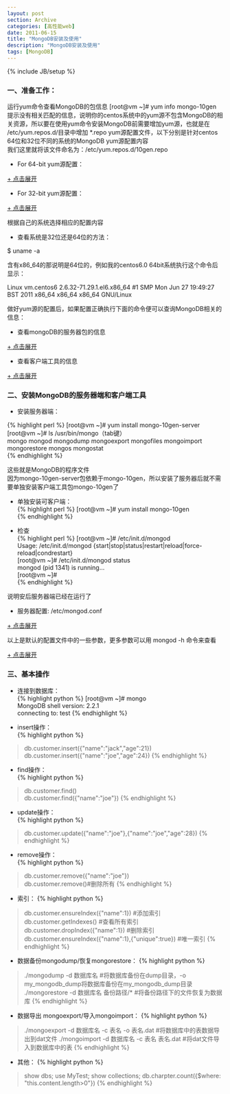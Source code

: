 ```yaml
---
layout: post
section: Archive
categories: [高性能web]
date: 2011-06-15
title: "MongoDB安装及使用"
description: "MongoDB安装及使用"
tags: [MongoDB]
---
```

{% include JB/setup %}

<h3 id="blockquote">一、准备工作：</h3>

运行yum命令查看MongoDB的包信息 [root@vm ~]# yum info mongo-10gen  
提示没有相关匹配的信息，说明你的centos系统中的yum源不包含MongoDB的相关资源，所以要在使用yum命令安装MongoDB前需要增加yum源，也就是在 /etc/yum.repos.d/目录中增加 *.repo yum源配置文件，以下分别是针对centos 64位和32位不同的系统的MongoDB yum源配置内容  
我们这里就将该文件命名为：/etc/yum.repos.d/10gen.repo  

*   For 64-bit yum源配置：

<a href="#" onclick="javascript:toggle(this);">+ 点击展开</a>
<div style="display:none;">
{% highlight perl %}
vi /etc/yum.repos.d/10gen.repo  

[10gen]  
name=10gen Repository  
baseurl=http://downloads-distro.mongodb.org/repo/redhat/os/x86_64  
gpgcheck=0  
{% endhighlight %}
</div>

*   For 32-bit yum源配置：

<a href="#" onclick="javascript:toggle(this);">+ 点击展开</a>
<div style="display:none;">
{% highlight perl %}
vi /etc/yum.repos.d/10gen.repo  

[10gen]  
name=10gen Repository  
baseurl=http://downloads-distro.mongodb.org/repo/redhat/os/i686  
gpgcheck=0  
{% endhighlight %}
</div>

根据自己的系统选择相应的配置内容  
  
*   查看系统是32位还是64位的方法：  
  
$ uname -a  
  
含有x86_64的那说明是64位的，例如我的centos6.0 64bit系统执行这个命令后显示：  
  
Linux vm.centos6 2.6.32-71.29.1.el6.x86_64 #1 SMP Mon Jun 27 19:49:27 BST 2011 x86_64 x86_64 x86_64 GNU/Linux  
   
  
做好yum源的配置后，如果配置正确执行下面的命令便可以查询MongoDB相关的信息：  
  
*   查看mongoDB的服务器包的信息  

<a href="#" onclick="javascript:toggle(this);">+ 点击展开</a>
<div style="display:none;">
{% highlight perl %}
[root@vm ~]# yum info mongo-10gen-server  
****(省略多行不重要的信息)*********  
Available Packages  
Name       : mongo-10gen-server  
Arch       : x86_64  
Version    : 1.8.2  
Release    : mongodb_1  
Size       : 4.7 M  
Repo       : 10gen  
Summary    : mongo server, sharding server, and support scripts   
URL        : http://www.mongodb.org  
License    : AGPL 3.0  
Description: Mongo (from "huMONGOus") is a schema-free document-oriented  
           : database.  
           :  
           : This package provides the mongo server software, mongo sharding  
           : server softwware, default configuration files, and init.d scripts.  
  
[root@vm ~]#  
{% endhighlight %}
</div>

*   查看客户端工具的信息  

<a href="#" onclick="javascript:toggle(this);">+ 点击展开</a>
<div style="display:none;">
{% highlight perl %}
[root@vm ~]# yum info mongo-10gen  
Loaded plugins: fastestmirror  
**（省略多行不重要的信息）**  
Installed Packages  
Name       : mongo-10gen  
Arch       : x86_64  
Version    : 1.8.2  
Release    : mongodb_1  
Size       : 55 M  
Repo       : 10gen  
Summary    : mongo client shell and tools   
URL        : http://www.mongodb.org  
License    : AGPL 3.0  
Description: Mongo (from "huMONGOus") is a schema-free document-oriented  
           : database. It features dynamic profileable queries, full indexing,  
           : replication and fail-over support, efficient storage of large  
           : binary data objects, and auto-sharding.  
           :  
           : This package provides the mongo shell, import/export tools, and  
           : other client utilities.  
  
[root@vm ~]#  
{% endhighlight %}
</div>

<h3 id="blockquote">二、安装MongoDB的服务器端和客户端工具</h3>
  
*   安装服务器端：  

{% highlight perl %}
[root@vm ~]# yum install mongo-10gen-server  
[root@vm ~]# ls /usr/bin/mongo（tab键）  
mongo         mongod        mongodump     mongoexport   mongofiles    mongoimport   mongorestore  mongos        mongostat  
{% endhighlight %}

这些就是MongoDB的程序文件  
因为mongo-10gen-server包依赖于mongo-10gen，所以安装了服务器后就不需要单独安装客户端工具包mongo-10gen了  
  
*   单独安装可客户端：  
{% highlight perl %}
[root@vm ~]# yum install mongo-10gen   
{% endhighlight %}

*   检查  
{% highlight perl %}
[root@vm ~]# /etc/init.d/mongod  
Usage: /etc/init.d/mongod {start|stop|status|restart|reload|force-reload|condrestart}  
[root@vm ~]# /etc/init.d/mongod status  
mongod (pid 1341) is running...  
[root@vm ~]#  
{% endhighlight %}

说明安后服务器端已经在运行了  
  
   
  
*   服务器配置: /etc/mongod.conf  

<a href="#" onclick="javascript:toggle(this);">+ 点击展开</a>
<div style="display:none;">
{% highlight perl %}
[root@vm ~]# cat /etc/mongod.conf  
# mongo.conf  
  
#where to log  
logpath=/var/log/mongo/mongod.log  
  
logappend=true #以追加方式写入日志  
  
# fork and run in background  
fork = true  
  
#port = 27017 #端口  
  
dbpath=/var/lib/mongo #数据库文件保存位置  
  
# Enables periodic logging of CPU utilization and I/O wait  
#启用定期记录CPU利用率和 I/O 等待  
#cpu = true  
  
# Turn on/off security.  Off is currently the default  
# 是否以安全认证方式运行，默认是不认证的非安全方式  
#noauth = true  
#auth = true  
  
# Verbose logging output.  
# 详细记录输出  
#verbose = true  
  
# Inspect all client data for validity on receipt (useful for  
# developing drivers)用于开发驱动程序时的检查客户端接收数据的有效性  
#objcheck = true  
  
# Enable db quota management 启用数据库配额管理，默认每个db可以有8个文件，可以用quotaFiles参数设置  
#quota = true  
# 设置oplog记录等级  
# Set oplogging level where n is  
#   0=off (default)  
#   1=W  
#   2=R  
#   3=both  
#   7=W+some reads  
#oplog = 0  
  
# Diagnostic/debugging option 动态调试项  
#nocursors = true  
  
# Ignore query hints 忽略查询提示  
#nohints = true  
# 禁用http界面，默认为localhost：28017  
# Disable the HTTP interface (Defaults to localhost:27018).这个端口号写的是错的  
#nohttpinterface = true  
  
# 关闭服务器端脚本，这将极大的限制功能  
# Turns off server-side scripting.  This will result in greatly limited  
# functionality  
#noscripting = true  
# 关闭扫描表，任何查询将会是扫描失败  
# Turns off table scans.  Any query that would do a table scan fails.  
#notablescan = true  
# 关闭数据文件预分配  
# Disable data file preallocation.  
#noprealloc = true  
# 为新数据库指定.ns文件的大小，单位:MB  
# Specify .ns file size for new databases.  
# nssize = <size>  
  
# Accout token for Mongo monitoring server.  
#mms-token = <token>  
# mongo监控服务器的名称  
# Server name for Mongo monitoring server.  
#mms-name = <server-name>  
# mongo监控服务器的ping 间隔  
# Ping interval for Mongo monitoring server.  
#mms-interval = <seconds>  
  
# Replication Options 复制选项  
  
# in replicated mongo databases, specify here whether this is a slave or master 在复制中，指定当前是从属关系  
#slave = true  
#source = master.example.com  
# Slave only: specify a single database to replicate  
#only = master.example.com  
# or  
#master = true  
#source = slave.example.com  
[root@vm ~]#  
{% endhighlight %}
</div>

以上是默认的配置文件中的一些参数，更多参数可以用 mongod -h 命令来查看  

<a href="#" onclick="javascript:toggle(this);">+ 点击展开</a>
<div style="display:none;">
{% highlight perl %}
[root@vm ~]# mongod -h  
Allowed options:  
  
General options:  
  -h [ --help ]          show this usage information  
  --version              show version information  
  -f [ --config ] arg    configuration file specifying additional options 指定启动配置文件路径  
  -v [ --verbose ]       be more verbose (include multiple times for more  
                         verbosity e.g. -vvvvv)  
  --quiet                quieter output  
  --port arg             specify port number 端口  
  --bind_ip arg          comma separated list of ip addresses to listen on -  
                         all local ips by default 绑定ip，可以多个  
  --maxConns arg         max number of simultaneous connections 最大并发连接数  
  --logpath arg          log file to send write to instead of stdout - has to  
                         be a file, not directory 日志文件路径  
  --logappend            append to logpath instead of over-writing 日志写入方式  
  --pidfilepath arg      full path to pidfile (if not set, no pidfile is  
                         created) pid文件路径  
  --keyFile arg          private key for cluster authentication (only for  
                         replica sets)集群认证私钥，仅适用于副本集  
  --unixSocketPrefix arg alternative directory for UNIX domain sockets  
                         (defaults to /tmp)替代目录  
  --fork                 fork server process  
  --auth                 run with security 使用认证方式运行  
  --cpu                  periodically show cpu and iowait utilization 定期显示的CPU和IO等待利用率  
  --dbpath arg           directory for datafiles 数据库文件路径  
  --diaglog arg          0=off 1=W 2=R 3=both 7=W+some reads oplog记录等级  
  --directoryperdb       each database will be stored in a separate directory  
                         每个数据库存储到单独目录  
  --journal              enable journaling 记录日志，建议开启，在异常宕机时可以恢复一些数据  
  --journalOptions arg   journal diagnostic options  
  --ipv6                 enable IPv6 support (disabled by default)  
  --jsonp                allow JSONP access via http (has security  
                         implications)允许JSONP通过http访问，该方式存在安全隐患  
  --noauth               run without security 不带安全认证的方式  
  --nohttpinterface      disable http interface 禁用http接口  
  --noprealloc           disable data file preallocation - will often hurt  
                         performance 禁用数据文件的预分配，往往会损害性能  
  --noscripting          disable scripting engine 禁用脚本引擎  
  --notablescan          do not allow table scans 不允许表扫描  
  --nounixsocket         disable listening on unix sockets禁止unix sockets监听  
  --nssize arg (=16)     .ns file size (in MB) for new databases 为新数据设置.ns文件的大小  
  --objcheck             inspect client data for validity on receipt 检查在收到客户端的数据的有效性  
  --profile arg          0=off 1=slow, 2=all  
  --quota                limits each database to a certain number of files (8  
                         default)启用数据库配额管理，默认每个db可以有8个文件，可以用quotaFiles参数设置  
  --quotaFiles arg       number of files allower per db, requires --quota  
  --rest                 turn on simple rest api 开启rest api  
  --repair               run repair on all dbs 修复所有数据库  
  --repairpath arg       root directory for repair files - defaults to dbpath修复文件的根目录，默  
                         认为dbpath指定的目录  
  --slowms arg (=100)    value of slow for profile and console log  
  --smallfiles           use a smaller default file size  
  --syncdelay arg (=60)  seconds between disk syncs (0=never, but not  
                         recommended)与硬盘同步数据的时间，默认60秒，0表示不同步到硬盘（不建议）  
  --sysinfo              print some diagnostic system information打印一些诊断系统信息  
  --upgrade              upgrade db if needed 如果必要，将数据库文件升级到新的格式  
                        （<=1.0到1.1+升级时所需的）  
  
Replication options:    复制选项  
  --fastsync            indicate that this instance is starting from a dbpath  
                        snapshot of the repl peer 从一个dbpath快照开始同步  
  --autoresync          automatically resync if slave data is stale 自动同步，如果从机的数据不是新的  
                        自动同步  
  --oplogSize arg       size limit (in MB) for op log oplog的大小  
  
Master/slave options:   主/从配置选项  
  --master              master mode 主模式  
  --slave               slave mode  从属模式  
  --source arg          when slave: specify master as <server:port>从属服务器上指定主服务器地址  
  --only arg            when slave: specify a single database to replicate从属服务器上指定要复制的  
                        数据库  
  --slavedelay arg      specify delay (in seconds) to be used when applying  
                        master ops to slave 指定从主服务器上同步数据的时间间隔 单位秒  
  
Replica set options:    副本集选项  
  --replSet arg         arg is <setname>[/<optionalseedhostlist>]  
                        参数：<名称>[<种子主机列表>]  
  
Sharding options:       分片设置选项  
  --configsvr           declare this is a config db of a cluster; default port  
                        27019; default dir /data/configdb 声明这是一个集群的配置数据库，  
                        默认的端口是27019 默认的路径是/data/configdb  
  --shardsvr            declare this is a shard db of a cluster; default port  
                        27018 声明这是集群的一个分片数据库，默认端口为27018  
  --noMoveParanoia      turn off paranoid saving of data for moveChunk.  this  
                        is on by default for now, but default will switch  
                        关闭偏着保存大块数据。现在它是默认的，但是会变换  
  
[root@vm ~]#  
{% endhighlight %}
</div>

<h3 id="blockquote">三、基本操作</h3>
  
*   连接到数据库：  
{% highlight python %}
[root@vm ~]# mongo  
MongoDB shell version: 2.2.1  
connecting to: test
{% endhighlight %}

*   insert操作：  
{% highlight python %}
> db.customer.insert({"name":"jack","age":21})  
> db.customer.insert({"name":"joe","age":24})
{% endhighlight %}

*   find操作：  
{% highlight python %}
> db.customer.find()  
> db.customer.find({"name":"joe"})
{% endhighlight %}

*   update操作：  
{% highlight python %}
> db.customer.update({"name":"joe"},{"name":"joe","age":28})
{% endhighlight %}

*   remove操作：  
{% highlight python %}
> db.customer.remove({"name":"joe"})  
> db.customer.remove()#删除所有
{% endhighlight %}

*   索引：
{% highlight python %}
> db.customer.ensureIndex({"name":1}) #添加索引
> db.customer.getIndexes() #查看所有索引
> db.customer.dropIndex({"name":1}) #删除索引
> db.customer.ensureIndex({"name":1},{"unique":true}) #唯一索引
{% endhighlight %}

*   数据备份mongodump/恢复mongorestore：
{% highlight python %}
> ./mongodump -d 数据库名  #将数据库备份在dump目录，-o my_mongodb_dump将数据库备份在my_mongodb_dump目录
> ./mongorestore -d 数据库名 备份路径/*   #将备份路径下的文件恢复为数据库
{% endhighlight %}

*   数据导出 mongoexport/导入mongoimport：
{% highlight python %}
> ./mongoexport -d 数据库名 -c 表名 -o 表名.dat   #将数据库中的表数据导出到dat文件
> ./mongoimport -d 数据库名 -c 表名 表名.dat      #将dat文件导入到数据库中的表
{% endhighlight %}

*   其他：
{% highlight python %}
> show dbs;
> use MyTest;
> show collections;
> db.charpter.count({$where: "this.content.length>0"})
{% endhighlight %}
